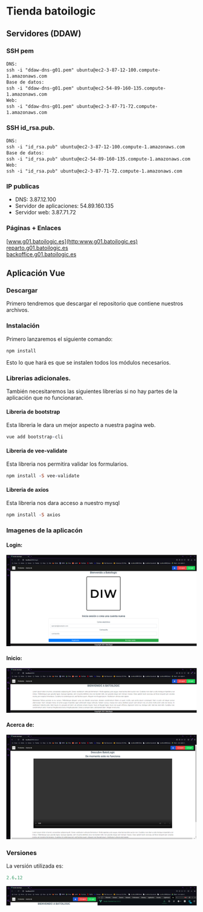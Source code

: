 # Tienda batoilogic
## Servidores (DDAW)
### SSH pem
```
DNS:
ssh -i "ddaw-dns-g01.pem" ubuntu@ec2-3-87-12-100.compute-1.amazonaws.com
Base de datos:
ssh -i "ddaw-dns-g01.pem" ubuntu@ec2-54-89-160-135.compute-1.amazonaws.com
Web:
ssh -i "ddaw-dns-g01.pem" ubuntu@ec2-3-87-71-72.compute-1.amazonaws.com
```
### SSH id_rsa.pub.
```
DNS:
ssh -i "id_rsa.pub" ubuntu@ec2-3-87-12-100.compute-1.amazonaws.com
Base de datos:
ssh -i "id_rsa.pub" ubuntu@ec2-54-89-160-135.compute-1.amazonaws.com
Web:
ssh -i "id_rsa.pub" ubuntu@ec2-3-87-71-72.compute-1.amazonaws.com
```
### IP publicas
- DNS: 3.87.12.100
- Servidor de aplicaciones:  54.89.160.135
- Servidor web: 3.87.71.72
### Páginas + Enlaces
[www.g01.batoilogic.es](http:www.g01.batoilogic.es)  
[reparto.g01.batoilogic.es](http:reparto.g01.batoilogic.es)  
[backoffice.g01.batoilogic.es](http:backoffice.g01.batoilogic.es)  

## Aplicación Vue
### Descargar
Primero tendremos que descargar el repositorio que contiene nuestros archivos.

### Instalación
Primero lanzaremos el siguiente comando: 
```prolog
npm install
```
Esto lo que hará es que se instalen todos los módulos necesarios.

### Librerias adicionales.
También necesitaremos las siguientes librerías si no hay partes de la aplicación que no funcionaran. 

#### Libreria de bootstrap
Esta libreria le dara un mejor aspecto a nuestra pagina web.
```prolog
vue add bootstrap-cli
```

#### Libreria de vee-validate
Esta libreria nos permitira validar los formularios.
```prolog
npm install -S vee-validate
```

#### Libreria de axios
Esta libreria nos dara acceso a nuestro mysql
```prolog
npm install -S axios
```

### Imagenes de la aplicacón
#### Login:
![Log In](https://github.com/leshrike/tienda-batoilogic/blob/master/imagenes/BatoiLogic-Login.png)
#### Inicio:
![Inicio](https://github.com/leshrike/tienda-batoilogic/blob/master/imagenes/BatoiLogic-Inicio.png)
#### Acerca de:
![About us](https://github.com/leshrike/tienda-batoilogic/blob/master/imagenes/BatoiLogic-AboutUs.png)
### Versiones
La versión utilizada es:
```prolog
2.6.12
```
![About us](https://github.com/leshrike/tienda-batoilogic/blob/master/imagenes/BatoiLogic-Version.png)
